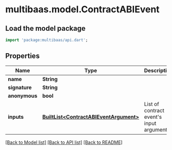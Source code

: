 # multibaas.model.ContractABIEvent

## Load the model package
```dart
import 'package:multibaas/api.dart';
```

## Properties
Name | Type | Description | Notes
------------ | ------------- | ------------- | -------------
**name** | **String** |  | 
**signature** | **String** |  | 
**anonymous** | **bool** |  | 
**inputs** | [**BuiltList&lt;ContractABIEventArgument&gt;**](ContractABIEventArgument.md) | List of contract event's input arguments. | 

[[Back to Model list]](../README.md#documentation-for-models) [[Back to API list]](../README.md#documentation-for-api-endpoints) [[Back to README]](../README.md)


